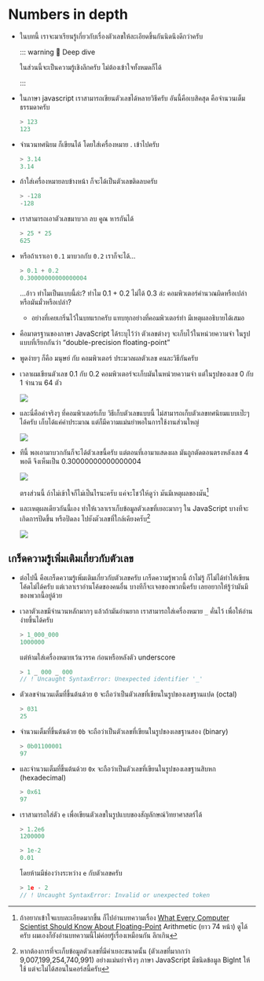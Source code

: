 # Numbers in depth

- ในบทนี้ เราจะมาเรียนรู้เกี่ยวกับเรื่องตัวเลขให้ละเอียดขึ้นกันนิดนึงดีกว่าครับ

  ::: warning 🧐 Deep dive

  ในส่วนนี้จะเป็นความรู้เชิงลึกครับ ไม่ต้องเข้าใจทั้งหมดก็ได้

  :::

- ในภาษา javascript เราสามารถเขียนตัวเลขได้หลายวิธีครับ
  อันนี้คือเบสิคสุด คือจำนวนเต็มธรรมดาครับ

  ```js
  > 123
  123
  ```

- จำนวนทศนิยม ก็เขียนได้ โดยใส่เครื่องหมาย . เข้าไปครับ

  ```js
  > 3.14
  3.14
  ```

- ถ้าใส่เครื่องหมายลบข้างหน้า ก็จะได้เป็นตัวเลขติดลบครับ

  ```js
  > -128
  -128
  ```

- เราสามารถเอาตัวเลขมาบวก ลบ คูณ หารกันได้

  ```js
  > 25 * 25
  625
  ```

- หรือถ้าเราเอา `0.1` มาบวกกับ `0.2` เราก็จะได้…

  ```js
  > 0.1 + 0.2
  0.30000000000000004
  ```

  …อ้าว ทำไมเป็นแบบนี้ล่ะ?
  ทำไม 0.1 + 0.2 ไม่ได้ 0.3 ล่ะ
  คอมพิวเตอร์คำนวณผิดหรือเปล่า หรือมันมั่วหรือเปล่า?

  - อย่างที่เคยเกริ่นไว้ในบทแรกครับ
    แทบทุกอย่างที่คอมพิวเตอร์ทำ มีเหตุผลอธิบายได้เสมอ

- คือมาตรฐานของภาษา JavaScript ได้ระบุไว้ว่า
  ตัวเลขต่างๆ จะเก็บไว้ในหน่วยความจำ ในรูปแบบที่เรียกกันว่า
  “double-precision floating-point”

- พูดง่ายๆ ก็คือ
  มนุษย์ กับ คอมพิวเตอร์ ประมวลผลตัวเลข คนละวิธีกันครับ

- เวลาผมเขียนตัวเลข 0.1 กับ 0.2
  คอมพิวเตอร์จะเก็บมันในหน่วยความจำ แต่ในรูปของเลข 0 กับ 1 จำนวน 64 ตัว

  ![](https://im.dt.in.th/ipfs/bafybeifqzkmbrxxt4jvfei6qun5h2zpxiwd4fcn24kroxpftiy3lfyorme/image.webp)

- และนี่คือค่าจริงๆ ที่คอมพิวเตอร์เก็บ
  วิธีเก็บตัวเลขแบบนี้
  ไม่สามารถเก็บตัวเลขทศนิยมแบบเป๊ะๆ ได้ครับ
  เก็บได้แค่ค่าประมาณ
  แต่ก็มีความแม่นยำพอในการใช้งานส่วนใหญ่

  ![](https://im.dt.in.th/ipfs/bafybeican2x6cpm2p5few4ftkxgx73vx2ny666ob6dweyrmynl5ewhzg7q/image.webp)

- ทีนี้ พอเอามาบวกกันก็จะได้ตัวเลขนี้ครับ
  แต่ตอนที่เอามาแสดงผล มันถูกตัดตอนตรงหลังเลข 4 พอดี
  จึงเห็นเป็น 0.30000000000000004

  ![](https://im.dt.in.th/ipfs/bafybeib3htav4ngaco6yriwqvokbgbq77qe7jcm7ei2zleyxjb3o2ikuua/image.webp)

  ตรงส่วนนี้ ถ้าไม่เข้าใจก็ไม่เป็นไรนะครับ
  แค่จะโชว์ให้ดูว่า มันมีเหตุผลของมัน[^double]

- และเหตุผลเดียวกันนี้เอง ทำให้เวลาเราเก็บข้อมูลตัวเลขที่เยอะมากๆ ใน JavaScript
  บางทีจะเกิดการปัดขึ้น หรือปัดลง ไปยังตัวเลขที่ใกล้เคียงครับ[^bigint]

  ![](https://im.dt.in.th/ipfs/bafybeihf4jjbrsn4u5wxdbbhabnqsgopcjv4bmm5a42uf7aqson6wd2gpi/image.webp)

## เกร็ดความรู้เพิ่มเติมเกี่ยวกับตัวเลข

- ต่อไปนี้ คือเกร็ดความรู้เพิ่มเติมเกี่ยวกับตัวเลขครับ
  เกร็ดความรู้พวกนี้ ถ้าไม่รู้ ก็ไม่ได้ทำให้เขียนโค้ดไม่ได้ครับ
  แต่เวลาเราอ่านโค้ดของคนอื่น บางทีก็จะเจอของพวกนี้ครับ เลยอยากให้รู้ว่ามันมีของพวกนี้อยู่ด้วย

- เวลาตัวเลขมีจำนวนหลักมากๆ แล้วถ้ามันอ่านยาก
  เราสามารถใส่เครื่องหมาย `_` คั่นไว้ เพื่อให้อ่านง่ายขึ้นได้ครับ

  ```js
  > 1_000_000
  1000000
  ```

  แต่ห้ามใส่เครื่องหมายเว้นวรรค ก่อนหรือหลังตัว underscore

  ```js
  > 1 _ 000 _ 000
  // ! Uncaught SyntaxError: Unexpected identifier '_'
  ```

- ตัวเลขจำนวนเต็มที่ขึ้นต้นด้วย `0` จะถือว่าเป็นตัวเลขที่เขียนในรูปของเลขฐานแปด (octal)

  ```js
  > 031
  25
  ```

- จำนวนเต็มที่ขึ้นต้นด้วย `0b` จะถือว่าเป็นตัวเลขที่เขียนในรูปของเลขฐานสอง (binary)

  ```js
  > 0b01100001
  97
  ```

- และจำนวนเต็มที่ขึ้นต้นด้วย `0x` จะถือว่าเป็นตัวเลขที่เขียนในรูปของเลขฐานสิบหก (hexadecimal)

  ```js
  > 0x61
  97
  ```

- เราสามารถใส่ตัว `e` เพื่อเขียนตัวเลขในรูปแบบของสัญลักษณ์วิทยาศาสตร์ได้

  ```js
  > 1.2e6
  1200000

  > 1e-2
  0.01
  ```

  โดยห้ามมีช่องว่างระหว่าง `e` กับตัวเลขครับ

  ```js
  > 1e - 2
  // ! Uncaught SyntaxError: Invalid or unexpected token
  ```

[^double]:
    ถ้าอยากเข้าใจแบบละเอียดมากขึ้น
    ก็ไปอ่านบทความเรื่อง [What Every Computer Scientist Should Know About Floating-Point](https://docs.oracle.com/cd/E19957-01/800-7895/800-7895.pdf) Arithmetic (ยาว 74 หน้า) ดูได้ครับ
    ผมเองก็ยังอ่านบทความนี้ไม่ค่อยรู้เรื่องเหมือนกัน ลึกเกิน

[^bigint]:
    หากต้องการที่จะเก็บข้อมูลตัวเลขที่มีค่าเยอะขนาดนั้น (ตัวเลขที่มากกว่า 9,007,199,254,740,991) อย่างแม่นยำจริงๆ
    ภาษา JavaScript มีชนิดข้อมูล BigInt ให้ใช้ แต่จะไม่ได้สอนในคอร์สนี้ครับ

